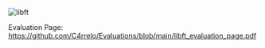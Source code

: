 ![libft](https://github.com/C4rrelo/libft/assets/113292868/33dbd69b-2596-48f1-9aac-9d157dc5fad2)

Evaluation Page: https://github.com/C4rrelo/Evaluations/blob/main/libft_evaluation_page.pdf
